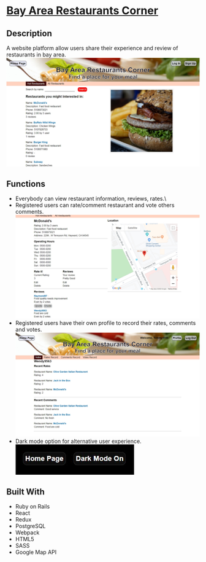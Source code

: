 # [Bay Area Restaurants Corner](https://bay-area-restaurants-corner.herokuapp.com/)

## Description

A website platform allow users share their experience and review of restaurants in bay area.\
![Index](/app/assets/readme/index.jpg?raw=true "Index")

## Functions

* Everybody can view restaurant information, reviews, rates.\
* Registered users can rate/comment restaurant and vote others comments.\
![Detail](/app/assets/readme/detail.jpg?raw=true "Detail")
* Registered users have their own profile to record their rates, comments and votes.\
![Profile](/app/assets/readme/profile.jpg?raw=true "Profile")
* Dark mode option for alternative user experience.\
![DarkMode](/app/assets/readme/dark-mode.jpg?raw=true "DarkMode")

## Built With

* Ruby on Rails
* React
* Redux
* PostgreSQL
* Webpack
* HTML5
* SASS
* Google Map API
